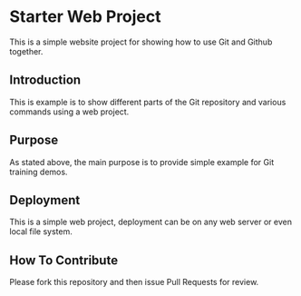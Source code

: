 # Starter Web Project

This is a simple website project for showing how to use Git and Github together.

## Introduction
This is example is to show different parts of the Git repository and various commands using a web project.

## Purpose


As stated above, the main purpose is to provide simple example for Git training demos.
## Deployment


This is a simple web project, deployment can be on any web server or even local file system.
## How To Contribute
Please fork this repository and then issue Pull Requests for review.